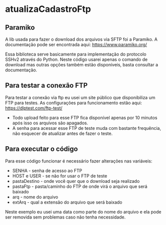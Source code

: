 # atualizaCadastroFtp

## Paramiko
A lib usada para fazer o download dos arquivos via SFTP foi a Paramiko. A documentação pode ser encontrada aqui:
https://www.paramiko.org/

Essa biblioteca serve basicamente para implementação do protocolo SSHv2 através do Python. Neste código usarei apenas o comando de download mas outras opções também estão disponíveis, basta consultar a documentação.

## Para testar a conexão FTP
Para testar a conexão via ftp eu usei um site público que disponibiliza um FTP para testes. As configurações para funcionamento estão aqui: 
https://dlptest.com/ftp-test/

* Todo upload feito para esse FTP fica disponível apenas por 10 minutos após isso os arquivos são apagados.
* A senha para acessar esse FTP de teste muda com bastante frequência, não esquecer de atualizar antes de fazer o teste.

## Para executar o código
Para esse código funcionar é necessário fazer alterações nas variáveis:
* SENHA - senha de acesso ao FTP
* HOST e USER - se não for usar o FTP de teste
* pastaDestino - onde você quer que o download seja realizado
* pastaFtp - pasta/caminho do FTP de onde virá o arquivo que será baixado 
* arq - nome do arquivo
* extArq - qual a extensão do arquivo que será baixado

Neste exemplo eu usei uma data como parte do nome do arquivo e ela pode ser removida sem problemas caso não tenha necessidade.

